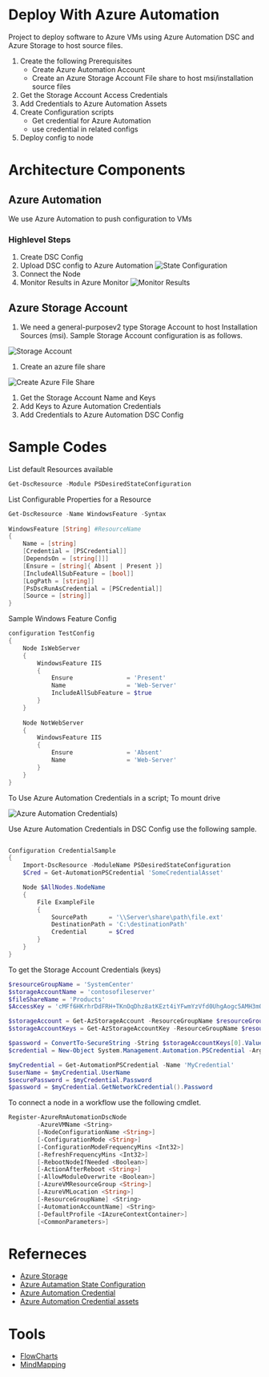 # Deploy With Azure Automation

Project to deploy software to Azure VMs using Azure Automation DSC and Azure Storage to host source files.

1. Create the following Prerequisites
    - Create Azure Automation Account
    - Create an Azure Storage Account File share to host msi/installation source files
1. Get the Storage Account Access Credentials
1. Add Credentials to Azure Automation Assets
1. Create Configuration scripts
    - Get credential for Azure Automation
    - use credential in related configs
1. Deploy config to node



# Architecture Components

## Azure Automation

We use Azure Automation to push configuration to VMs

### Highlevel Steps

1. Create DSC Config
1. Upload DSC config to Azure Automation
![State Configuration](./Images/StateConfigs.png)
1. Connect the Node
1. Monitor Results in Azure Monitor
![Monitor Results](./Images/ConfigMonitor.png)

## Azure Storage Account
1. We need a general-purposev2 type Storage Account to host Installation Sources (msi). Sample Storage Account configuration is as follows.

![Storage Account](./Images/AzureStorage.png)
1. Create an azure file share

![Create Azure File Share](./Images/CreateFileShare.jpg)

1. Get the Storage Account Name and Keys
1. Add Keys to Azure Automation Credentials
1. Add Credentials to Azure Automation DSC Config


# Sample Codes

List default Resources available

```PowerShell
Get-DscResource -Module PSDesiredStateConfiguration
```

List Configurable Properties for a Resource

```PowerShell
Get-DscResource -Name WindowsFeature -Syntax 
  
WindowsFeature [String] #ResourceName
{
    Name = [string]
    [Credential = [PSCredential]]
    [DependsOn = [string[]]]
    [Ensure = [string]{ Absent | Present }]
    [IncludeAllSubFeature = [bool]]
    [LogPath = [string]]
    [PsDscRunAsCredential = [PSCredential]]
    [Source = [string]]
} 
```
Sample Windows Feature Config
 
```PowerShell
configuration TestConfig
{
    Node IsWebServer
    {
        WindowsFeature IIS
        {
            Ensure               = 'Present'
            Name                 = 'Web-Server'
            IncludeAllSubFeature = $true
        }
    }
 
    Node NotWebServer
    {
        WindowsFeature IIS
        {
            Ensure               = 'Absent'
            Name                 = 'Web-Server'
        }
    }
} 
```

To Use Azure Automation Credentials in a script;
To mount drive 


![Azure Automation Credentials](./Images/AutomationCredentials.png))

Use Azure Automation Credentials in DSC Config use the following sample. 

```PowerShell

Configuration CredentialSample
{
    Import-DscResource -ModuleName PSDesiredStateConfiguration
    $Cred = Get-AutomationPSCredential 'SomeCredentialAsset'

    Node $AllNodes.NodeName
    {
        File ExampleFile
        {
            SourcePath      = '\\Server\share\path\file.ext'
            DestinationPath = 'C:\destinationPath'
            Credential      = $Cred
        }
    }
}

```

To get the Storage Account Credentials (keys)

```PowerShell
$resourceGroupName = 'SystemCenter'
$storageAccountName = 'contosofileserver'
$fileShareName = 'Products'
$AccessKey = 'cMFf6HKrhrDdFRH+TKnOqDhz8atKEzt4iYFwmYzVfd0UhgAogc5AMH3mOgWM+K+GQdPQ7ujqyrtSP3x3Gip3nQ=='

$storageAccount = Get-AzStorageAccount -ResourceGroupName $resourceGroupName -Name $storageAccountName
$storageAccountKeys = Get-AzStorageAccountKey -ResourceGroupName $resourceGroupName -Name $storageAccountName

$password = ConvertTo-SecureString -String $storageAccountKeys[0].Value -AsPlainText -Force
$credential = New-Object System.Management.Automation.PSCredential -ArgumentList "AZURE\$($storageAccount.StorageAccountName)", $password
```


```PowerShell
$myCredential = Get-AutomationPSCredential -Name 'MyCredential'
$userName = $myCredential.UserName
$securePassword = $myCredential.Password
$password = $myCredential.GetNetworkCredential().Password 
```

To connect a node in a workflow use the following cmdlet.

```PowerShell
Register-AzureRmAutomationDscNode
        -AzureVMName <String>
        [-NodeConfigurationName <String>]
        [-ConfigurationMode <String>]
        [-ConfigurationModeFrequencyMins <Int32>]
        [-RefreshFrequencyMins <Int32>]
        [-RebootNodeIfNeeded <Boolean>]
        [-ActionAfterReboot <String>]
        [-AllowModuleOverwrite <Boolean>]
        [-AzureVMResourceGroup <String>]
        [-AzureVMLocation <String>]
        [-ResourceGroupName] <String>
        [-AutomationAccountName] <String>
        [-DefaultProfile <IAzureContextContainer>]
        [<CommonParameters>]
```


# Referneces
- [Azure Storage](https://docs.microsoft.com/en-us/azure/storage/common/storage-account-overview)
- [Azure Autamation State Configuration](https://docs.microsoft.com/en-us/azure/automation/automation-dsc-getting-started)
- [Azure Automation Credential](https://docs.microsoft.com/en-us/azure/automation/shared-resources/credentials)
- [Azure Automation Credential assets](https://docs.microsoft.com/en-us/azure/automation/automation-dsc-compile#credential-assets)

# Tools
- [FlowCharts](https://www.draw.io/)
- [MindMapping](https://www.mindmeister.com/)